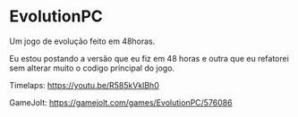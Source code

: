 # EvolutionPC
Um jogo de evolução feito em 48horas.

Eu estou postando a versão que eu fiz em 48 horas e outra que eu refatorei sem alterar muito o codigo principal do jogo.

Timelaps: https://youtu.be/R585kVklBh0

GameJolt: https://gamejolt.com/games/EvolutionPC/576086
